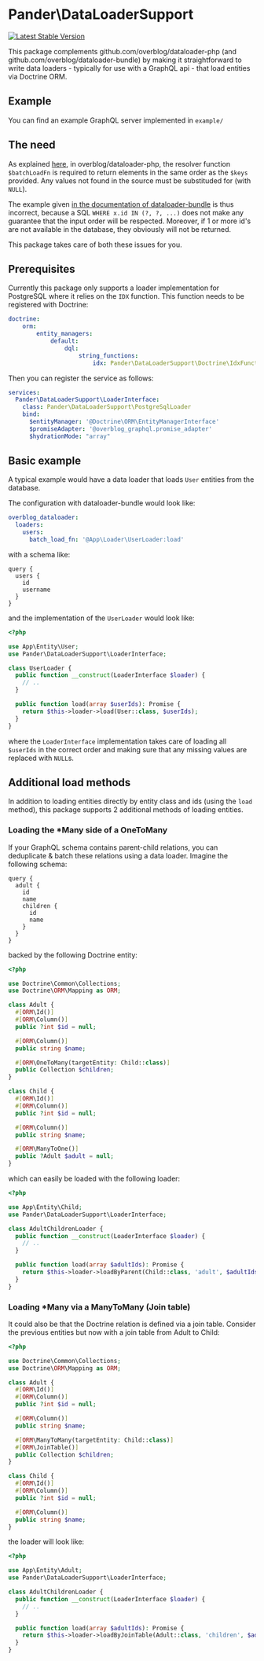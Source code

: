 # Pander\DataLoaderSupport
[![Latest Stable Version](http://poser.pugx.org/pander/dataloader-support/v)](https://packagist.org/packages/pander/dataloader-support)

This package complements github.com/overblog/dataloader-php (and github.com/overblog/dataloader-bundle) by making it straightforward to write data loaders - typically for use with a GraphQL api - that load entities via Doctrine ORM.

## Example

You can find an example GraphQL server implemented in `example/`

## The need

As explained [here](https://github.com/overblog/dataloader-php?tab=readme-ov-file#batch-function), in overblog/dataloader-php, the resolver function `$batchLoadFn` is required to return elements in the same order as the `$keys` provided. Any values not found in the source must be substituded for (with `NULL`).

The example given [in the documentation of dataloader-bundle](https://github.com/overblog/dataloader-bundle?tab=readme-ov-file#combine-with-graphqlbundle) is thus incorrect, because a SQL `WHERE x.id IN (?, ?, ...)` does not make any guarantee that the input order will be respected. Moreover, if 1 or more id's are not available in the database, they obviously will not be returned.

This package takes care of both these issues for you.

## Prerequisites

Currently this package only supports a loader implementation for PostgreSQL where it relies on the `IDX` function. This function needs to be registered with Doctrine:

```yaml
doctrine:
    orm:
        entity_managers:
            default:
                dql:
                    string_functions:
                        idx: Pander\DataLoaderSupport\Doctrine\IdxFunction
```

Then you can register the service as follows:

```yaml
services:
  Pander\DataLoaderSupport\LoaderInterface:
    class: Pander\DataLoaderSupport\PostgreSqlLoader
    bind:
      $entityManager: '@Doctrine\ORM\EntityManagerInterface'
      $promiseAdapter: '@overblog_graphql.promise_adapter'
      $hydrationMode: "array"
```


## Basic example

A typical example would have a data loader that loads `User` entities from the database.

The configuration with dataloader-bundle would look like:

````yaml
overblog_dataloader:
  loaders:
    users:
      batch_load_fn: '@App\Loader\UserLoader:load'
````

with a schema like:

````gql
query {
  users {
    id
    username
  }
}
````

and the implementation of the `UserLoader` would look like:

````php
<?php

use App\Entity\User;
use Pander\DataLoaderSupport\LoaderInterface;

class UserLoader {
  public function __construct(LoaderInterface $loader) {
    // ..
  }

  public function load(array $userIds): Promise {
    return $this->loader->load(User::class, $userIds);
  }
}
````

where the `LoaderInterface` implementation takes care of loading all `$userIds` in the correct order and making sure that any missing values are replaced with `NULL`s.

## Additional load methods

In addition to loading entities directly by entity class and ids (using the `load` method), this package supports 2 additional methods of loading entities.

### Loading the *Many side of a OneToMany

If your GraphQL schema contains parent-child relations, you can deduplicate & batch these relations using a data loader. Imagine the following schema:

````gql
query {
  adult {
    id
    name
    children {
      id
      name
    }
  }
}
````

backed by the following Doctrine entity:

````php
<?php

use Doctrine\Common\Collections;
use Doctrine\ORM\Mapping as ORM;

class Adult {
  #[ORM\Id()]
  #[ORM\Column()]
  public ?int $id = null;

  #[ORM\Column()]
  public string $name;

  #[ORM\OneToMany(targetEntity: Child::class)]
  public Collection $children;
}

class Child {
  #[ORM\Id()]
  #[ORM\Column()]
  public ?int $id = null;

  #[ORM\Column()]
  public string $name;

  #[ORM\ManyToOne()]
  public ?Adult $adult = null;
}

````

which can easily be loaded with the following loader:

````php
<?php

use App\Entity\Child;
use Pander\DataLoaderSupport\LoaderInterface;

class AdultChildrenLoader {
  public function __construct(LoaderInterface $loader) {
    // ..
  }

  public function load(array $adultIds): Promise {
    return $this->loader->loadByParent(Child::class, 'adult', $adultIds);
  }
}
````

### Loading *Many via a ManyToMany (Join table)

It could also be that the Doctrine relation is defined via a join table. Consider the previous entities but now with a join table from Adult to Child:

````php
<?php

use Doctrine\Common\Collections;
use Doctrine\ORM\Mapping as ORM;

class Adult {
  #[ORM\Id()]
  #[ORM\Column()]
  public ?int $id = null;

  #[ORM\Column()]
  public string $name;

  #[ORM\ManyToMany(targetEntity: Child::class)]
  #[ORM\JoinTable()]
  public Collection $children;
}

class Child {
  #[ORM\Id()]
  #[ORM\Column()]
  public ?int $id = null;

  #[ORM\Column()]
  public string $name;
}

````

the loader will look like:

````php
<?php

use App\Entity\Adult;
use Pander\DataLoaderSupport\LoaderInterface;

class AdultChildrenLoader {
  public function __construct(LoaderInterface $loader) {
    // ..
  }

  public function load(array $adultIds): Promise {
    return $this->loader->loadByJoinTable(Adult::class, 'children', $adultIds);
  }
}
````

